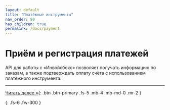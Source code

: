 ```yaml
---
layout: default
title: "Платёжные инструменты"
nav_order: 80
has_children: true
permalink: /docs/payment
---
```


# Приём и регистрация платежей 

API для работы с &laquo;Инвойсбокс&raquo; позволяет получать информацию по заказам, а также
подтверждать оплату счёта с использованием платёжного инструмента.

---
[Читать далее &raquo;](/docs/payment/schema){: .btn .btn-primary .fs-5 .mb-4 .mb-md-0 .mr-2 }


{: .fs-6 .fw-300 }
